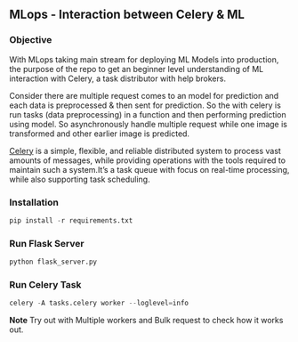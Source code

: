 ## MLops - Interaction between Celery & ML

### Objective

With MLops taking main stream for deploying ML Models into production, the purpose of the repo to get an beginner level understanding 
of ML interaction with Celery, a task distributor with help brokers.

Consider there are multiple request comes to an model for prediction and each data is preprocessed & then sent for prediction. So the
with celery is run tasks (data preprocessing) in a function and then performing prediction using model. So asynchronously handle multiple 
request while one image is transformed and other earlier image is predicted.

[Celery](https://docs.celeryproject.org/en/stable/) is a simple, flexible, and reliable distributed system to process vast amounts
of messages, while providing operations with the tools required to maintain such a system.It’s a task queue with focus on real-time 
processing, while also supporting task scheduling.

### Installation
```python
pip install -r requirements.txt
```

### Run Flask Server
```python
python flask_server.py
```

### Run Celery Task
```python
celery -A tasks.celery worker --loglevel=info
```

**Note** Try out with Multiple workers and Bulk request to check how it works out.
